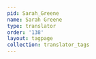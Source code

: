 ```yaml
---
pid: Sarah_Greene
name: Sarah Greene
type: translator
order: '138'
layout: tagpage
collection: translator_tags
---
```

